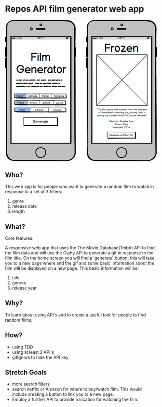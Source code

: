 # Repos API film generator web app

![MOCKUP](https://github.com/FAC9/repos_api_website/blob/master/ApiProject.png)

## Who?

This web app is for people who want to generate a random film to watch in response to a set of 3 filters:

1. genre 
2. release date
3. length

## What?
Core features:

A responsive web app that uses the The Movie Database(Tmbd) API to find the film data and will use the Giphy API to generate a gif in response to the film title. On the home screen you will find a 'generate' button, this will take you to a new page where and the gif and some basic information about the film will be displayed on a new page. This basic information will be:

1. title
2. genres
3. release year

## Why?

To learn about using API's and to create a useful tool for people to find random films.

## How? 

- using TDD
- using at least 2 API's
- gitIgnore to hide the API key

## Stretch Goals

- more search filters
- search netflix or Amazon for where to buy/watch film. This would include creating a button to link you to a new page.
- Employ a further API to provide a location for watching the film. 
